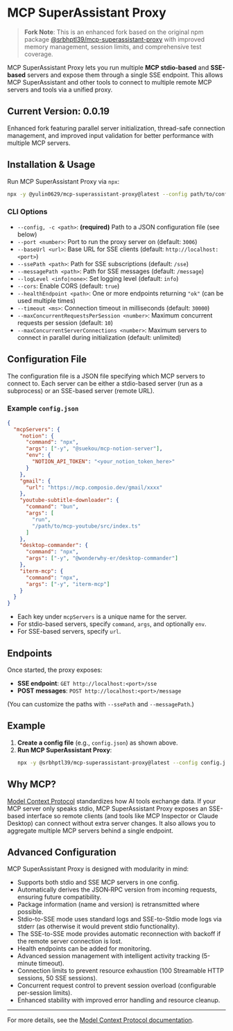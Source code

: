 # MCP SuperAssistant Proxy

> **Fork Note**: This is an enhanced fork based on the original npm package [@srbhptl39/mcp-superassistant-proxy](https://www.npmjs.com/package/@srbhptl39/mcp-superassistant-proxy) with improved memory management, session limits, and comprehensive test coverage.

MCP SuperAssistant Proxy lets you run multiple **MCP stdio-based** and **SSE-based** servers and expose them through a single SSE endpoint. This allows MCP SuperAssistant and other tools to connect to multiple remote MCP servers and tools via a unified proxy.

## Current Version: 0.0.19

Enhanced fork featuring parallel server initialization, thread-safe connection management, and improved input validation for better performance with multiple MCP servers.

## Installation & Usage

Run MCP SuperAssistant Proxy via `npx`:

```bash
npx -y @yulin0629/mcp-superassistant-proxy@latest --config path/to/config.json
```

### CLI Options

- `--config, -c <path>`: **(required)** Path to a JSON configuration file (see below)
- `--port <number>`: Port to run the proxy server on (default: `3006`)
- `--baseUrl <url>`: Base URL for SSE clients (default: `http://localhost:<port>`)
- `--ssePath <path>`: Path for SSE subscriptions (default: `/sse`)
- `--messagePath <path>`: Path for SSE messages (default: `/message`)
- `--logLevel <info|none>`: Set logging level (default: `info`)
- `--cors`: Enable CORS (default: `true`)
- `--healthEndpoint <path>`: One or more endpoints returning `"ok"` (can be used multiple times)
- `--timeout <ms>`: Connection timeout in milliseconds (default: `30000`)
- `--maxConcurrentRequestsPerSession <number>`: Maximum concurrent requests per session (default: `10`)
- `--maxConcurrentServerConnections <number>`: Maximum servers to connect in parallel during initialization (default: unlimited)

## Configuration File

The configuration file is a JSON file specifying which MCP servers to connect to. Each server can be either a stdio-based server (run as a subprocess) or an SSE-based server (remote URL).

### Example `config.json`

```json
{
  "mcpServers": {
    "notion": {
      "command": "npx",
      "args": ["-y", "@suekou/mcp-notion-server"],
      "env": {
        "NOTION_API_TOKEN": "<your_notion_token_here>"
      }
    },
    "gmail": {
      "url": "https://mcp.composio.dev/gmail/xxxx"
    },
    "youtube-subtitle-downloader": {
      "command": "bun",
      "args": [
        "run",
        "/path/to/mcp-youtube/src/index.ts"
      ]
    },
    "desktop-commander": {
      "command": "npx",
      "args": ["-y", "@wonderwhy-er/desktop-commander"]
    },
    "iterm-mcp": {
      "command": "npx",
      "args": ["-y", "iterm-mcp"]
    }
  }
}
```

- Each key under `mcpServers` is a unique name for the server.
- For stdio-based servers, specify `command`, `args`, and optionally `env`.
- For SSE-based servers, specify `url`.

## Endpoints

Once started, the proxy exposes:
- **SSE endpoint**: `GET http://localhost:<port>/sse`
- **POST messages**: `POST http://localhost:<port>/message`

(You can customize the paths with `--ssePath` and `--messagePath`.)

## Example

1. **Create a config file** (e.g., `config.json`) as shown above.
2. **Run MCP SuperAssistant Proxy**:
   ```bash
   npx -y @srbhptl39/mcp-superassistant-proxy@latest --config config.json --port 3006
   ```

## Why MCP?

[Model Context Protocol](https://spec.modelcontextprotocol.io/) standardizes how AI tools exchange data. If your MCP server only speaks stdio, MCP SuperAssistant Proxy exposes an SSE-based interface so remote clients (and tools like MCP Inspector or Claude Desktop) can connect without extra server changes. It also allows you to aggregate multiple MCP servers behind a single endpoint.

## Advanced Configuration

MCP SuperAssistant Proxy is designed with modularity in mind:
- Supports both stdio and SSE MCP servers in one config.
- Automatically derives the JSON‑RPC version from incoming requests, ensuring future compatibility.
- Package information (name and version) is retransmitted where possible.
- Stdio-to-SSE mode uses standard logs and SSE-to-Stdio mode logs via stderr (as otherwise it would prevent stdio functionality).
- The SSE-to-SSE mode provides automatic reconnection with backoff if the remote server connection is lost.
- Health endpoints can be added for monitoring.
- Advanced session management with intelligent activity tracking (5-minute timeout).
- Connection limits to prevent resource exhaustion (100 Streamable HTTP sessions, 50 SSE sessions).
- Concurrent request control to prevent session overload (configurable per-session limits).
- Enhanced stability with improved error handling and resource cleanup.

---

For more details, see the [Model Context Protocol documentation](https://modelcontextprotocol.io/).

